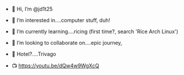 - 👋 Hi, I’m @jd1t25
- 👀 I’m interested in....computer stuff, duh!
- 🌱 I’m currently learning....ricing (first time?, search 'Rice Arch Linux')
- 💞️ I’m looking to collaborate on....epic journey,
- 🏨 Hotel?....Trivago

- 📺 
https://youtu.be/dQw4w9WgXcQ

<!---
jd1t25/jd1t25 is a ✨ special ✨ repository because its `README.md` (this file) appears on your GitHub profile.
You can click the Preview link to take a look at your changes.
--->
